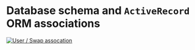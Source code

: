 Database schema and `ActiveRecord` ORM associations
===================================================

[![`User` / `Swap` assocation](https://g.gravizo.com/source/svg?https://raw.githubusercontent.com/swapmyvote/swapmyvote/master/doc/user-swap-schema.plantuml)](https://github.com/swapmyvote/swapmyvote/blob/master/doc/user-swap-schema.plantuml)

